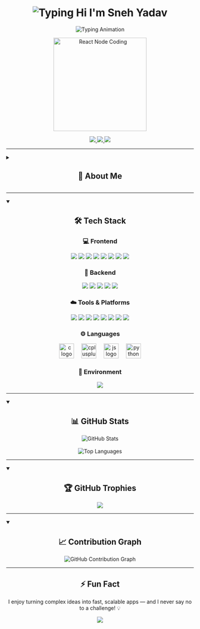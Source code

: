 <h1 align="center">
  <img src="https://readme-typing-svg.demolab.com?font=Fira+Code&size=28&duration=3000&pause=1000&color=9B59B6&center=true&vCenter=true&repeat=true&width=500&lines=Hi%2C+I%27m+Sneh+Yadav+%F0%9F%91%8B" alt="Typing Hi I'm Sneh Yadav" />
</h1>

<p align="center">
  <img src="https://readme-typing-svg.herokuapp.com?font=Fira+Code&weight=500&pause=1000&center=true&vCenter=true&width=435&lines=Full-Stack+Developer;MERN+Stack+Enthusiast;Real-Time+App+Builder;Always+Learning+New+Things+🚀" alt="Typing Animation" />
</p>

<p align="center">
  <img src="https://media.giphy.com/media/LMcB8XospGZO8UQq87/giphy.gif" alt="React Node Coding" height="250"/>
</p>

<p align="center">
  <a href="https://portfolio-eight-kappa-40.vercel.app/" target="_blank">
    <img src="https://img.shields.io/badge/Portfolio-Visit-blueviolet?style=for-the-badge&logo=vercel" />
  </a>
  <a href="mailto:snehyadav091@gmail.com">
    <img src="https://img.shields.io/badge/Email-Me-red?style=for-the-badge&logo=gmail" />
  </a>
  <a href="https://www.linkedin.com/in/snehyadav510">
    <img src="https://img.shields.io/badge/LinkedIn-Connect-blue?style=for-the-badge&logo=linkedin" />
  </a>
</p>

---

<details>
<summary><h2 align="center">🌟 About Me</h2></summary>
<p align="center">

💻 <strong>Versatile MERN Stack Developer</strong> with strong expertise in <code>JavaScript</code>, <code>React.js</code>, <code>Node.js</code>, <code>Express.js</code>, and <code>MongoDB</code>.

🚀 Passionate about building scalable and dynamic web applications with clean, efficient, and maintainable code.

⚙️ Skilled in leveraging tools like <strong>ChatGPT</strong> and other AI-powered assistants to optimize development workflows and solve complex problems efficiently.

🤝 Thrives in collaborative environments and consistently delivers high-quality results under tight deadlines.

📈 Continuously learning new technologies and actively working on real-world projects like:  
<em>AI-image Generator</em>, <em>LMS (Learning Management System)</em>, and a <em>Real-Time Chat App</em>.

🎓 Recently completed a 15-day internship at <strong>TatvaSoft</strong> — focused on <code>Angular</code>, <code>.NET</code>, and <code>PostgreSQL</code>.

</p>
</details>

---

<details open>
<summary><h2 align="center">🛠️ Tech Stack</h2></summary>
<h3 align="center">💻 Frontend</h3>
<p align="center">
  <img src="https://img.shields.io/badge/HTML5-E34F26?logo=html5&logoColor=white" />
  <img src="https://img.shields.io/badge/CSS3-1572B6?logo=css3&logoColor=white" />
  <img src="https://img.shields.io/badge/JavaScript-F7DF1E?logo=javascript&logoColor=black" />
  <img src="https://img.shields.io/badge/React-18-blue?logo=react" />
  <img src="https://img.shields.io/badge/React_Router-D60202?logo=react-router&logoColor=white" />
  <img src="https://img.shields.io/badge/Framer_Motion-0055FF?logo=framer&logoColor=white" />
  <img src="https://img.shields.io/badge/Tailwind_CSS-4-blue?logo=tailwind-css" />
  <img src="https://img.shields.io/badge/Vite-Build-646CFF?logo=vite&logoColor=white" />
</p>

<h3 align="center">🔧 Backend</h3>
<p align="center">
  <img src="https://img.shields.io/badge/Node.js-20-green?logo=node.js" />
  <img src="https://img.shields.io/badge/Express.js-black?logo=express" />
  <img src="https://img.shields.io/badge/MongoDB-4.4-green?logo=mongodb" />
  <img src="https://img.shields.io/badge/JWT-Authentication-blueviolet?logo=json-web-tokens" />
  <img src="https://img.shields.io/badge/Axios-Client-5A29E4?logo=axios" />
</p>

<h3 align="center">☁️ Tools & Platforms</h3>
<p align="center">
  <img src="https://img.shields.io/badge/Git-F05032?logo=git&logoColor=white" />
  <img src="https://img.shields.io/badge/GitHub-181717?logo=github" />
  <img src="https://img.shields.io/badge/Postman-FF6C37?logo=postman&logoColor=white" />
  <img src="https://img.shields.io/badge/Cloudinary-Media-blue?logo=cloudinary" />
  <img src="https://img.shields.io/badge/Vercel-Deploy-black?logo=vercel" />
  <img src="https://img.shields.io/badge/Render-Backend-blue?logo=render" />
  <img src="https://img.shields.io/badge/NPM-Package-CB3837?logo=npm" />
  <img src="https://img.shields.io/badge/Canva-00C4CC?logo=canva&logoColor=white" />
</p>

<h3 align="center">⚙️ Languages</h3>
<p align="center">
  <img src="https://cdn.jsdelivr.net/gh/devicons/devicon/icons/c/c-original.svg" height="40" alt="c logo" />
  <img width="12" />
  <img src="https://cdn.jsdelivr.net/gh/devicons/devicon/icons/cplusplus/cplusplus-original.svg" height="40" alt="cplusplus logo" />
  <img width="12" />
  <img src="https://cdn.jsdelivr.net/gh/devicons/devicon/icons/javascript/javascript-original.svg" height="40" alt="js logo" />
  <img width="12" />
  <img src="https://cdn.jsdelivr.net/gh/devicons/devicon/icons/python/python-original.svg" height="40" alt="python logo" />
</p>

<h3 align="center">🧰 Environment</h3>
<p align="center">
  <img src="https://img.shields.io/badge/VSCode-007ACC?logo=visual-studio-code&logoColor=white" />
</p>
</details>

---

<details open>
<summary><h2 align="center">📊 GitHub Stats</h2></summary>

<p align="center">
  <img src="https://github-readme-stats.vercel.app/api?username=Sneh0510&show_icons=true&theme=radical" alt="GitHub Stats" />
  <br />
<!-- <img src="https://github-readme-streak-stats.vercel.app/?user=Sneh0510&theme=radical" alt="GitHub Streak" /> -->
  <br />
  <img src="https://github-readme-stats.vercel.app/api/top-langs/?username=Sneh0510&layout=compact&theme=radical" alt="Top Languages" />
</p>

</details>

---

<details open>
<summary><h2 align="center">🏆 GitHub Trophies</h2></summary>

<p align="center">
  <img src="https://github-profile-trophy.vercel.app/?username=Sneh0510&theme=github&no-frame=true&row=2&column=3" />
</p>

</details>

---

<details open>
<summary><h2 align="center">📈 Contribution Graph</h2></summary>

<p align="center">
  <img src="https://github-readme-activity-graph.vercel.app/graph?username=Sneh0510&theme=react-dark" alt="GitHub Contribution Graph" />
</p>

</details>

---

<h2 align="center">⚡ Fun Fact</h2>

<p align="center">
I enjoy turning complex ideas into fast, scalable apps — and I never say no to a challenge! 💡
</p>

<p align="center">
  <img src="https://readme-typing-svg.demolab.com?font=Fira+Code&duration=3000&pause=1000&center=true&width=435&lines=Thanks+for+visiting!+%F0%9F%91%8B;Happy+Coding!+%F0%9F%92%BB" />
</p>



